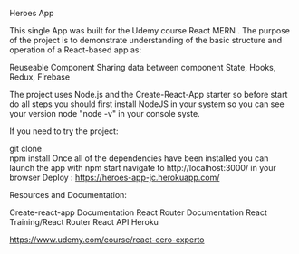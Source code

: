 Heroes App 


This single App was built for the  Udemy course React  MERN . The purpose of the project is to demonstrate understanding of the basic structure and operation of a React-based app as:

Reuseable Component
Sharing data between component
State, 
Hooks,
Redux, 
Firebase

The project uses Node.js and the Create-React-App starter so before start do all steps you should first install NodeJS in your system so you can see your version node "node -v" in your console syste.

If you need to try the project:

git clone  
npm install
Once all of the dependencies have been installed you can launch the app with
npm start
navigate to http://localhost:3000/ in your browser
Deploy : https://heroes-app-jc.herokuapp.com/

Resources and Documentation:

Create-react-app Documentation
React Router Documentation
React Training/React Router
React API
Heroku

https://www.udemy.com/course/react-cero-experto
